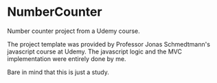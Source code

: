 # NumberCounter
Number counter project from a Udemy course.

The project template was provided by Professor Jonas Schmedtmann's javascript course at Udemy. The javascript logic and the MVC implementation were entirely done by me.

Bare in mind that this is just a study.
